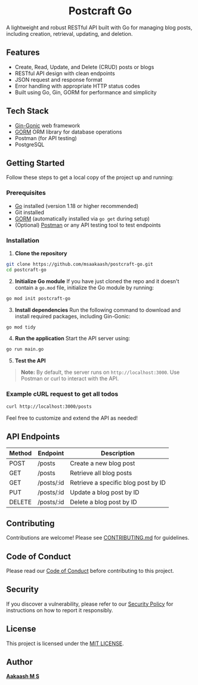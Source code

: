 <h1 align="center">Postcraft Go</h1>

A lightweight and robust RESTful API built with Go for managing blog posts, including creation, retrieval, updating, and deletion.

## Features
- Create, Read, Update, and Delete (CRUD) posts or blogs
- RESTful API design with clean endpoints
- JSON request and response format
- Error handling with appropriate HTTP status codes
- Built using Go, Gin, GORM for performance and simplicity


## Tech Stack
- [Gin-Gonic](https://github.com/gin-gonic/gin) web framework
- [GORM](https://gorm.io/) ORM library for database operations
- Postman (for API testing)
- PostgreSQL

## Getting Started
Follow these steps to get a local copy of the project up and running:

### Prerequisites
- [Go](https://golang.org/dl/) installed (version 1.18 or higher recommended)
- Git installed
- [GORM](https://gorm.io/) (automatically installed via `go get` during setup)
- (Optional) [Postman](https://www.postman.com/) or any API testing tool to test endpoints


### Installation

1. **Clone the repository**
```bash
git clone https://github.com/msaakaash/postcraft-go.git
cd postcraft-go
```

2. **Initialize Go module**
If you have just cloned the repo and it doesn't contain a `go.mod` file, initialize the Go module by running:
```bash
go mod init postcraft-go
```

3. **Install dependencies**
Run the following command to download and install required packages, including Gin-Gonic:
```bash
go mod tidy
```

4. **Run the application**
Start the API server using:
```bash
go run main.go
```

5. **Test the API**
> **Note:** By default, the server runs on `http://localhost:3000`. Use Postman or curl to interact with the API.

### Example cURL request to get all todos
```bash
curl http://localhost:3000/posts
```
Feel free to customize and extend the API as needed!

## API Endpoints

| Method | Endpoint    | Description                       |
|--------|-------------|-----------------------------------|
| POST   | /posts      | Create a new blog post            |
| GET    | /posts      | Retrieve all blog posts           |
| GET    | /posts/:id  | Retrieve a specific blog post by ID |
| PUT    | /posts/:id  | Update a blog post by ID          |
| DELETE | /posts/:id  | Delete a blog post by ID          |



## Contributing
Contributions are welcome! Please see [CONTRIBUTING.md](docs/CONTRIBUTING.md) for guidelines.

## Code of Conduct
Please read our [Code of Conduct](docs/CODE_OF_CONDUCT.md) before contributing to this project.

## Security
If you discover a vulnerability, please refer to our [Security Policy](docs/SECURITY.md) for instructions on how to report it responsibly.

## License  
This project is licensed under the [MIT LICENSE](LICENSE).


## Author

[**Aakaash M S**](https://github.com/msaakaash)
